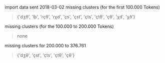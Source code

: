 import data sent 2018-03-02
missing clusters (for the first 100.000 Tokens)
> {'dʒθ', 'lþ', 'rçθ', 'rχd', 'çs', 'çst', 'çts', 'çtθ', 'çθ', 'χd', 'χð'}

missing clusters (for the 100.000 to 200.000 Tokens)
> none

missing clusters for 200.000 to 376.761
> {'dʒθ', 'çst', 'çts', 'çtθ', 'çθ'}
